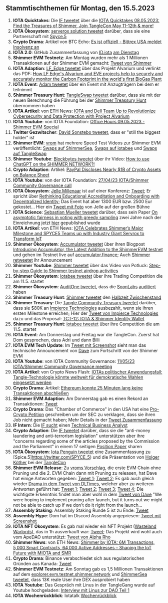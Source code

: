 ## Stammtischthemen für Montag, den 15.5.2023

1. **IOTA Quicktakes**: Die [IF tweetet](https://twitter.com/iota/status/1655497871502761986?s=20) über die [IOTA Quicktakes 08.05.2023: Find the Treasures of Shimmer, Join TangleCon May 11-12th & more!](https://www.youtube.com/watch?v=zryjv7T8WoI)
2. **IOTA Ökosystem**: [serverox solution tweetet](https://twitter.com/servrox/status/1655816042357178368?s=20) darüber, dass sie eine Partnerschaft mit [Spyce.5](https://twitter.com/SPYCE_5)
3. **Crypto Drama**: Artikel von BTC Echo: [Es ist offiziell - Bittrex USA meldet Insolvenz an](https://www.btc-echo.de/schlagzeilen/bittrex-usa-meldet-insolvenz-an-163954/)
4. **IOTA 2.0**: GitHub Zusammenfassung von [ID.iota](https://twitter.com/id_iota) [am Dienstag](https://twitter.com/id_iota/status/1655679947988701185?s=20)
5. **Shimmer EVM Testnetz**: Am Montag wurden mehr als 1 Millionen Transaktionen auf der Shimmer EVM gemacht: [Tweet von Shimmer](https://twitter.com/shimmernet/status/1655834923943559169?s=20)
6. **IOTA Adaption**: [LF_Edge tweetet](https://twitter.com/LF_Edge/status/1655590921373720577?s=20) über das Projekt Alvarium und verlinkt das PDF: [How LF Edge's Alvarium and EVE projects help to securely and accurately monitor the Carbon Footprint in the world's first BioGas Plant](https://www.lfedge.org/wp-content/uploads/2023/02/LFEdge_ProjectAlvariumEVE_CaseStudy_013123.pdf?hsCtaTracking=3b2270ca-1dc4-4073-bc6f-cc60846ef409%7C20ae527a-9d0c-4ec5-b8ab-377b0e2ddd1f&utm_content=247581448&utm_medium=social&utm_source=twitter&hss_channel=tw-1085641282175741952)
7. **IOTA Event**: [Adam tweetet](https://twitter.com/Schpoopel/status/1655871948755271680?s=20) über ein Event mit Anzugträgern bei dem er teilnimmt
8. **Shimmer Treasury Hunt**: [TangleSwap tweetet](https://twitter.com/TangleSwap/status/1655868330962558976?s=20) darüber, dass sie mit der neuen Berechnung die Führung bei der [Shimmer Treassury Hunt](https://shimmer.network/treasures-of-shimmer) übernommen haben
9. **IOTA Artikel**: von ETH News: [IOTA and Dell Team Up to Revolutionize Cybersecurity and Data Protection with Project Alvarium](https://www.ethnews.com/iota-and-dell-team-up-to-revolutionize-cybersecurity-and-data-protection-with-project-alvarium/)
10. **IOTA Youtube**: von IOTA Foundation: [Office Hours 09.05.2023 - Shimmer EVM Special](https://www.youtube.com/watch?v=7-LpYzZy_24)
11. **Twitter Gezwitscher**: [David Sonstebo tweetet](https://twitter.com/DavidSonstebo/status/1655989238544859163?s=20), dass er "still the biggest holder" ist
12. **Shimmer EVM**: [vrom](https://twitter.com/Vrom14286662) hat mehrere Speed Test Videos zur Shimmer EVM veröffentlicht: [Swaps auf ShimmerSea](https://twitter.com/Vrom14286662/status/1655990524317138961?s=20), [Swaps auf iotabee](https://twitter.com/Vrom14286662/status/1656014880762208316?s=20) und [Swaps auf TangleSwap](https://twitter.com/Vrom14286662/status/1656018353205411840?s=20)
13. **Shimmer Youtube**: [Blockbytes tweetet](https://twitter.com/blockbytescom/status/1656018700489875457?s=20) über ihr Video: [How to use ChatGPT on the SHIMMER NETWORK?!](https://www.youtube.com/watch?v=MlG5pCbwITk)
14. **Crypto Adaption**: Artikel: [PayPal Discloses Nearly $1B of Crypto Assets on Balance Sheet](https://blockworks.co/news/paypal-discloses-1b-crypto)
15. **IOTA Youtube**: von der IOTA Foundation: [27/04/23 IOTA/Shimmer Community Governance call](https://www.youtube.com/watch?v=Ax0NrO66UqY&t=1s)
16. **IOTA Ökosystem**: [Jelle Millenaar](https://twitter.com/JelleFm) ist auf einer Konferenz: [Tweet](https://twitter.com/JelleFm/status/1656205643764715520?s=20); Er spricht über [Rethinking Educational Accreditation and Onboarding with Decentralized Identity](https://www.kuppingercole.com/sessions/5279/3); Das Event hat aber 1300 EUR bzw. 2500 Eur gekostet... Hier ein [Tweet mit Foto](https://twitter.com/JelleFm/status/1656323117420101634?s=20) von Jelle auf der großen Bühne
17. **IOTA Science**: [Sebastian Mueller tweetet](https://twitter.com/NaitsabesMue/status/1656203846669021186?s=20) darüber, dass sein Paper [On asymptotic fairness in voting with greedy sampling](https://arxiv.org/abs/2101.11269) zwei Jahre nach der Einreichnung jetzt [hier](https://www.cambridge.org/core/journals/advances-in-applied-probability/article/abs/on-asymptotic-fairness-in-voting-with-greedy-sampling/C5E5D5EB9915DD887ECCBABB297D1F8B) gepublished wurde
18. **IOTA Artikel**: von ETH News: [IOTA Celebrates Shimmer’s Major Milestone and SPYCE5 Teams up with Industry Giant Servrox to Transform IoT](https://www.ethnews.com/iota-celebrates-shimmers-major-milestone-and-spyce5-teams-up-with-industry-giant-servrox-to-transform-iot/)
19. **Shimmer Ökosystem**: [Accumulator tweetet](https://twitter.com/ACCU_DeFi/status/1656241776405954562?s=20) über ihren Blogpost [Introducing Accumulator, the Latest Addition to the ShimmerEVM testnet](https://medium.com/@accumulator.crypto/introducing-accumulator-the-latest-addition-to-the-shimmerevm-testnet-fdf4be9e03d4) und gehen im Testnet live auf [accumulator.finance](https://www.accumulator.finance/); Auch [Shimmer retweetet](https://twitter.com/shimmernet/status/1656272355163877379?s=20) ihr Announcement
20. **Shimmer Youtube**: [Shimmer tweetet](https://twitter.com/shimmernet/status/1656271202132930562?s=20) über das Video von Potluck: [Step-by-step Guide to Shimmer testnet airdrop activities](https://youtu.be/CUrz5DZNLRw)
21. **Shimmer Ökosystem**: [iotabee tweetet](https://twitter.com/iotabee/status/1656270041103433735?s=20) über ihre Trading Competition die am 11.5. startet
22. **Shimmer Ökosystem**: [AuditOne tweetet](https://twitter.com/auditone_team/status/1656269013884850176?s=20), dass die [SoonLabs](https://twitter.com/soon_labs) [auditiert](https://docsend.com/view/hhzgzfis38sgfbi2) haben
23. **Shimmer Treasury Hunt**: [Shimmer tweetet](https://twitter.com/shimmernet/status/1656282953486327813?s=20) den [Halbzeit Zwischenstand]()
24. **Shimmer Treasury**: Die [Tangle Community Treasury tweetet](https://twitter.com/TangleTreasury/status/1656347429489496065?s=20) darüber, dass sie $80K an [Impierce Technologies](https://twitter.com/ImpierceTech) ausbezahlt, wenn sie ihren ersten Milestone erreichen; Hier der [Tweet von Impierce Technologies](https://twitter.com/ImpierceTech/status/1656358226026197001?s=20) dazu und das Proposal: [TCT-12: IOTA & Shimmer Identity Wallet](https://hackmd.io/@turIC_28RG6k6PG4qdRL8A/H1ztsQuV2)
25. **Shimmer Treasury Hunt**: [iotabee tweetet](https://twitter.com/iotabee/status/1656551383011557378?s=20) über ihre Competition die am 11.5. startet
26. **IOTA Event**: Am Donnerstag und Freitag war die TangleCon. Zuerst hat Dom gesprochen, dass Adri und dann Billi
27. **IOTA EVM Tech Update**: Im [Tweet mit Screenshot](https://twitter.com/Vrom14286662/status/1656618853508476930?s=20) sieht man das technische Announcement von [Dave](https://twitter.com/fijter) zum Fortschritt von der Shimmer EVM
28. **IOTA Youtube**: von IOTA Community Governance: [11/05/23 IOTA/Shimmer Community Governance meeting](https://www.youtube.com/watch?v=zbJp2w-_K_E&t=34s)
29. **IOTA Artikel**: von Crypto News Flash: [IOTAs politischer Anwendungsfall: Tangle-Technologie könnte weltweit für demokratische Wahlen eingesetzt werden](https://www.crypto-news-flash.com/de/iotas-politischer-anwendungsfall-tangle-technologie-koennte-weltweit-fuer-demokratische-wahlen-eingesetzt-werden/)
30. **Crypto Drama**: Artikel: [Ethereum konnte 25 Minuten lang keine Transaktionen abschließen](https://www.btc-echo.de/schlagzeilen/ethereum-konnte-25-minuten-lang-keine-transaktionen-abschliessen-164192/)
31. **Shimmer EVM Adaption**: Am Donnerstag gab es einen Rekord an Transaktionen: [Tweet](https://twitter.com/Vrom14286662/status/1656869156149444609?s=20)
32. **Crypto Drama**: Das "Chamber of Commerce" in den USA hat eine [Pro-Crypto Petition](https://www.uschamber.com/assets/documents/U.S.-Chamber-Amicus-Brief-In-re-Coinbase-Third-Circuit.pdf) geschreiben um der SEC zu verklagen, dass sie ihren Job nicht gemacht haben; Mehr Details in der [Tweet Zusammenfassung](https://twitter.com/MetaLawMan/status/1656737447756038177?s=20)
33.  **IF Intern**: Die [IF sucht](https://twitter.com/iota/status/1655875266374254593) einen [Technical Business Analyst](https://iota-foundation.jobs.personio.com/job/1110414?display=en)
34.  **Crypto Adaption**: Die [IF tweetet](https://twitter.com/iota/status/1656992686933438464?s=20) darüber, dass sie die "anti-money laundering and anti-terrorism legislation" unterstützen aber ihre "concerns regarding some of the articles proposed by the Commission and the Parliament" in einem 17 seitigen [Position Paper](https://www.linkedin.com/posts/iotafoundation_iota-amlr-position-paper-activity-7062753135756255232-LENn/?utm_source=share&utm_medium=member_desktop) sharen
35.  **IOTA Ökosystem**: [Iota Penguin tweetet](https://twitter.com/iota_penguin/status/1657000710188195840?s=20) eine Zusammenfassung zu [Spice.5]https://twitter.com/SPYCE_5) und die Präsentation von [Holger Köther](https://twitter.com/HolgerKoether) bei der [TangleCon](https://twitter.com/TangleCon)
36.  **Shimmer EVM Release**: Zu [vroms Vorschlag](https://twitter.com/Vrom14286662/status/1656911299312222208?s=20), die erste EVM Chain ohne Pruning und die 2. EVM Chain dann mit Pruning zu releasen, hat Dave hat einige Antworten gegeben: [Tweet 1](https://twitter.com/fijter/status/1656956252759498755?s=20); [Tweet 2](https://twitter.com/fijter/status/1656958956198146049?s=20); Es gab auch gleich wieder [Drama in dem Tweet von DLTimes](https://twitter.com/TheDLTimes/status/1656916221281947648?s=20), welcher aber zu weiteren Antworten geführt hat: [Tweet 1](https://twitter.com/fijter/status/1656920574860439552?s=20); [Tweet 2](https://twitter.com/fijter/status/1656921935211642880?s=20); [Tweet 3](https://twitter.com/fijter/status/1656925130121965570?s=20); [Tweet 4](https://twitter.com/fijter/status/1656928154051649538?s=20); Die wichtigste Erkenntnis findet man aber wohl in dem [Tweet von Dave](https://twitter.com/fijter/status/1656954834954641408?s=20) "We were hoping to implement pruning after launch, but it turns out we might not be able to catch up if we don't do it right from the launch...
37.  **Assembly Staking**: Assembly Staking Runde 5 ist zu Ende: [Tweet](https://twitter.com/assembly_net/status/1657026602742562819?s=20)
38.  **Assembly Hype**: Dom hat im Discord Assembly angepriesen: [Tweet mit Screenshot](https://twitter.com/Vrom14286662/status/1657051065483706368?s=20)
39.  **IOTA NFT Ökosystem**: Es gab mal wieder ein NFT Projekt ([Wasteland Warlords](https://soonaverse.com/collection/0xa19c0ff5f9092a55ae4f559063db7458625090e2)), das in 1h ausverkauft war: [Tweet](https://twitter.com/BingoBongo_ape/status/1657061005405323271?s=20); Das Projekt wird wohl auch vom ApeDAO unterstützt: [Tweet von Alpha Rho](https://twitter.com/0xAlphaRho/status/1657049867988901889?s=20)
40.  **Shimmer News**: von ETH News: [Shimmer by IOTA: 6M Transactions, 5,000 Smart Contracts, 64,000 Active Addresses – Shaping the IoT Future with MIOTA and SMR](https://www.ethnews.com/shimmer-by-iota-6m-transactions-5000-smart-contracts-64000-active-addresses-shaping-the-iot-future-with-miota-and-smr/)
41.  **Crypto Drama**: Binance verabschiedet sich aus regulatorischen Gründen aus Kanada: [Tweet](https://twitter.com/binance/status/1657099651210969088?s=20)
42.  **Shimmer EVM Testnetz**: Am Sonntag gab es 1,5 Millionen Transaktionen auf dem [explorer.evm.testnet.shimmer.network](https://explorer.evm.testnet.shimmer.network/) und [ShimmerSea tweetet](https://twitter.com/ShimmerSeaDEX/status/1657989185444401152?s=20), dass 13K reale User ihre DEX ausprobiert haben
43.  **IOTA Youtube**: Das Gespräch mit Linus in der TangleGang wurde auf Youtube hochgeladen: [Interview mit Linus zur DAO Teil 1](https://www.youtube.com/watch?v=mT0jkubRe0E)
44.  **IOTA Wochenrückblick**: Iotatalk [Wochenrückblick](https://www.iota-talk.com/index.php?article/288-wochenr%C3%BCckblick-vom-7-bis-13-mai-2023/)
